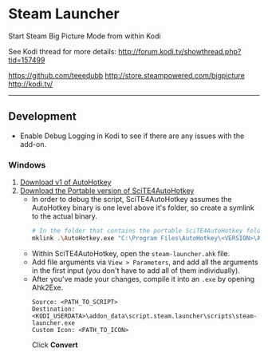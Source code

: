 # Steam Launcher

Start Steam Big Picture Mode from within Kodi

See Kodi thread for more details:
http://forum.kodi.tv/showthread.php?tid=157499

https://github.com/teeedubb
http://store.steampowered.com/bigpicture
http://kodi.tv/

---

## Development

- Enable Debug Logging in Kodi to see if there are any issues with the add-on.

### Windows

1. [Download v1 of AutoHotkey](https://www.autohotkey.com/download/)
1. [Download the Portable version of SciTE4AutoHotkey](https://www.autohotkey.com/scite4ahk/)
   - In order to debug the script, SciTE4AutoHotkey assumes the AutoHotkey binary is one level above it's folder, so create a symlink to the actual binary.
      ```sh
      # In the folder that contains the portable SciTE4AutoHotkey folder, run the below, but change <VERSION> to the version you installed.
      mklink .\AutoHotkey.exe "C:\Program Files\AutoHotkey\<VERSION>\AutoHotkeyU64.exe"
      ```
   - Within SciTE4AutoHotkey, open the `steam-launcher.ahk` file.
   - Add file arguments via `View > Parameters`, and add all the arguments in the first input (you don't have to add all of them individually).
   - After you've made your changes, compile it into an `.exe` by opening Ahk2Exe.
      ```
      Source: <PATH_TO_SCRIPT>
      Destination: <KODI_USERDATA>\addon_data\script.steam.launcher\scripts\steam-launcher.exe
      Custom Icon: <PATH_TO_ICON>
      ```
      Click **Convert**
